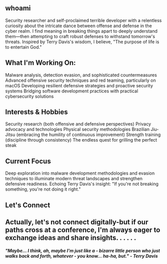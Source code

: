 ## whoami

Security researcher and self-proclaimed terrible developer with a relentless curiosity about the intricate dance between offense and defense in the cyber realm. 
I find meaning in breaking things apart to deeply understand them—then attempting to craft robust defenses to withstand tomorrow's threats. Inspired by Terry Davis's wisdom, I believe, "The purpose of life is to entertain God."

## What I'm Working On:

Malware analysis, detection evasion, and sophisticated countermeasures
Advanced offensive security techniques and red teaming, particularly on macOS
Developing resilient defensive strategies and proactive security systems
Bridging software development practices with practical cybersecurity solutions

## Interests & Hobbies

Security research (both offensive and defensive perspectives)
Privacy advocacy and technologies
Physical security methodologies
Brazilian Jiu-Jitsu (embracing the humility of continuous improvement)
Strength training (discipline through consistency)
The endless quest for grilling the perfect steak

## Current Focus
Deep exploration into malware development methodologies and evasion techniques to illuminate modern threat landscapes and strengthen defensive readiness. Echoing Terry Davis's insight: "If you're not breaking something, you're not doing it right."

## Let's Connect

Actually, let's not connect digitally-but if our paths cross at a conference, I'm always eager to exchange ideas and share insights.
.
.
.
.
.
---




##### "Maybe... I think, ah, maybe I'm just like a - bizarre little person who just walks back and forth, whatever - you know... ha-ha, but." - Terry Davis
